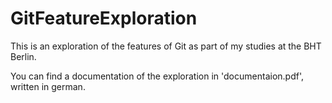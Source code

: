 # GitFeatureExploration
This is an exploration of the features of Git as part of my studies at the BHT Berlin.

You can find a documentation of the exploration in 'documentaion.pdf', written in german.
